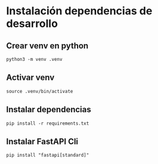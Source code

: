 # Instalación dependencias de desarrollo
## Crear venv en python
```
python3 -m venv .venv
```

## Activar venv
```
source .venv/bin/activate
```

## Instalar dependencias
```
pip install -r requirements.txt
```

## Instalar FastAPI Cli
```
pip install "fastapi[standard]"
```